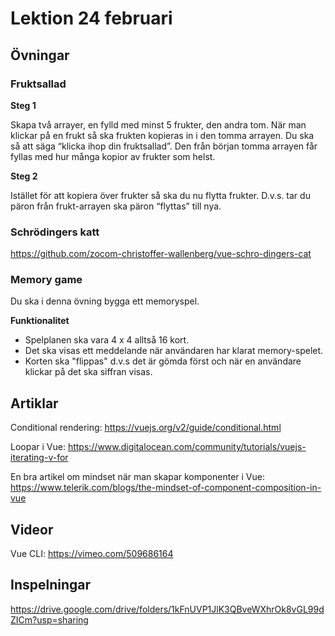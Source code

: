 # Lektion 24 februari

## Övningar

### Fruktsallad

**Steg 1**

Skapa två arrayer, en fylld med minst 5 frukter, den andra tom.
När man klickar på en frukt så ska frukten kopieras in i den tomma arrayen. Du ska så att säga “klicka ihop din fruktsallad”. 
Den från början tomma arrayen får fyllas med hur många kopior av frukter som helst.

**Steg 2**

Istället för att kopiera över frukter så ska du nu flytta frukter. D.v.s. tar du päron från frukt-arrayen ska päron “flyttas” till nya.

### Schrödingers katt

https://github.com/zocom-christoffer-wallenberg/vue-schro-dingers-cat

### Memory game
Du ska i denna övning bygga ett memoryspel.

**Funktionalitet**
* Spelplanen ska vara 4 x 4 alltså 16 kort.
* Det ska visas ett meddelande när användaren har klarat memory-spelet.
* Korten ska "flippas" d.v.s det är gömda först och när en användare klickar på det ska siffran visas.

## Artiklar

Conditional rendering: https://vuejs.org/v2/guide/conditional.html

Loopar i Vue: https://www.digitalocean.com/community/tutorials/vuejs-iterating-v-for

En bra artikel om mindset när man skapar komponenter i Vue: https://www.telerik.com/blogs/the-mindset-of-component-composition-in-vue

## Videor

Vue CLI: https://vimeo.com/509686164

## Inspelningar

https://drive.google.com/drive/folders/1kFnUVP1JlK3QBveWXhrOk8vGL99dZICm?usp=sharing